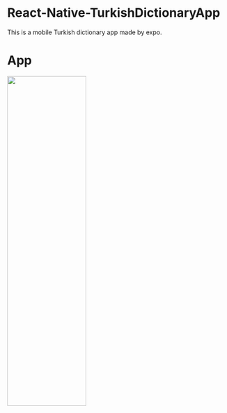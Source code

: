 # React-Native-TurkishDictionaryApp
This is a mobile Turkish dictionary app made by expo.
# App 
<img src="https://github.com/KadirShn/React-Native-TurkishDictionaryApp/blob/main/TurkceSozluk/src/assets/TurkceSozlukImg.png" width="60%" height="44%" />
